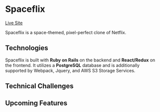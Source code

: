 # Spaceflix
<a href="https://spaceflix.herokuapp.com" target="_blank" rel="noreferrer" >Live Site</a>

Spaceflix is a space-themed, pixel-perfect clone of Netflix. 

## Technologies

Spaceflix is built with <strong>Ruby on Rails</strong> on the backend and <strong>React/Redux</strong> on the frontend. It utilizes a <strong>PostgreSQL</strong> database and is additionally supported by Webpack, Jquery, and AWS S3 Storage Services.

## Technical Challenges



## Upcoming Features
